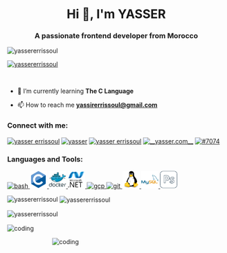 <h1 align="center">Hi 👋, I'm YASSER</h1>
<h3 align="center">A passionate frontend developer from Morocco</h3>

<p align="left"> <img src="https://komarev.com/ghpvc/?username=yassererrissoul&label=Profile%20views&color=0e75b6&style=flat" alt="yassererrissoul" /> </p>

<p align="left"> <a href="https://github.com/ryo-ma/github-profile-trophy"><img src="https://github-profile-trophy.vercel.app/?username=yassererrissoul" alt="yassererrissoul" /></a> </p>

<p align="left"> <a href="https://twitter.com/" target="blank"><img src="https://img.shields.io/twitter/follow/?logo=twitter&style=for-the-badge" alt="" /></a> </p>

- 🌱 I’m currently learning **The C Language**

- 📫 How to reach me **yassirerrissoul@gmail.com**

<h3 align="left">Connect with me:</h3>
<p align="left">
<a href="https://linkedin.com/in/yasser errissoul" target="blank"><img align="center" src="https://raw.githubusercontent.com/rahuldkjain/github-profile-readme-generator/master/src/images/icons/Social/linked-in-alt.svg" alt="yasser errissoul" height="30" width="40" /></a>
<a href="https://stackoverflow.com/users/yasser" target="blank"><img align="center" src="https://raw.githubusercontent.com/rahuldkjain/github-profile-readme-generator/master/src/images/icons/Social/stack-overflow.svg" alt="yasser" height="30" width="40" /></a>
<a href="https://fb.com/yasser errissoul" target="blank"><img align="center" src="https://raw.githubusercontent.com/rahuldkjain/github-profile-readme-generator/master/src/images/icons/Social/facebook.svg" alt="yasser errissoul" height="30" width="40" /></a>
<a href="https://instagram.com/__yasser.com__" target="blank"><img align="center" src="https://raw.githubusercontent.com/rahuldkjain/github-profile-readme-generator/master/src/images/icons/Social/instagram.svg" alt="__yasser.com__" height="30" width="40" /></a>
<a href="https://discord.gg/#7074" target="blank"><img align="center" src="https://raw.githubusercontent.com/rahuldkjain/github-profile-readme-generator/master/src/images/icons/Social/discord.svg" alt="#7074" height="30" width="40" /></a>
</p>

<h3 align="left">Languages and Tools:</h3>
<p align="left"> <a href="https://www.gnu.org/software/bash/" target="_blank" rel="noreferrer"> <img src="https://www.vectorlogo.zone/logos/gnu_bash/gnu_bash-icon.svg" alt="bash" width="40" height="40"/> </a> <a href="https://www.cprogramming.com/" target="_blank" rel="noreferrer"> <img src="https://raw.githubusercontent.com/devicons/devicon/master/icons/c/c-original.svg" alt="c" width="40" height="40"/> </a> <a href="https://www.docker.com/" target="_blank" rel="noreferrer"> <img src="https://raw.githubusercontent.com/devicons/devicon/master/icons/docker/docker-original-wordmark.svg" alt="docker" width="40" height="40"/> </a> <a href="https://dotnet.microsoft.com/" target="_blank" rel="noreferrer"> <img src="https://raw.githubusercontent.com/devicons/devicon/master/icons/dot-net/dot-net-original-wordmark.svg" alt="dotnet" width="40" height="40"/> </a> <a href="https://cloud.google.com" target="_blank" rel="noreferrer"> <img src="https://www.vectorlogo.zone/logos/google_cloud/google_cloud-icon.svg" alt="gcp" width="40" height="40"/> </a> <a href="https://git-scm.com/" target="_blank" rel="noreferrer"> <img src="https://www.vectorlogo.zone/logos/git-scm/git-scm-icon.svg" alt="git" width="40" height="40"/> </a> <a href="https://www.linux.org/" target="_blank" rel="noreferrer"> <img src="https://raw.githubusercontent.com/devicons/devicon/master/icons/linux/linux-original.svg" alt="linux" width="40" height="40"/> </a> <a href="https://www.mysql.com/" target="_blank" rel="noreferrer"> <img src="https://raw.githubusercontent.com/devicons/devicon/master/icons/mysql/mysql-original-wordmark.svg" alt="mysql" width="40" height="40"/> </a> <a href="https://www.photoshop.com/en" target="_blank" rel="noreferrer"> <img src="https://raw.githubusercontent.com/devicons/devicon/master/icons/photoshop/photoshop-line.svg" alt="photoshop" width="40" height="40"/> </a> </p>

<p><img align="left" src="https://github-readme-stats.vercel.app/api/top-langs?username=yassererrissoul&show_icons=true&locale=en&layout=compact" alt="yassererrissoul" /></p>

<p>&nbsp;<img align="center" src="https://github-readme-stats.vercel.app/api?username=yassererrissoul&show_icons=true&locale=en" alt="yassererrissoul" /></p>

<p><img align="center" src="https://github-readme-streak-stats.herokuapp.com/?user=yassererrissoul&" alt="yassererrissoul" /></p>

<p><img align="center" alt="coding" width="400" src="https://4.bp.blogspot.com/-Cin8U1jl2Bs/XErzkW1OQBI/AAAAAAAAEww/gzkNoWlpNpQDBl9EZ2-MIEnBO7buUEGQACK4BGAYYCw/s1600/programming.gif" /></p> <p><img align="right" alt="coding" width="400" src="https://i.pinimg.com/originals/46/16/3d/46163da5e8a1fa8e777a020607cddc1c.gif" /></p>
